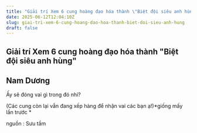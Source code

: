 ```yaml
---
title: "Giải trí Xem 6 cung hoàng đạo hóa thành \"Biệt đội siêu anh hùng\""
date: 2025-06-12T12:04:10Z
slug: giai-tri-xem-6-cung-hoang-dao-hoa-thanh-biet-doi-sieu-anh-hung
draft: false
---
```


## Giải trí Xem 6 cung hoàng đạo hóa thành "Biệt đội siêu anh hùng"

## Nam Dương

Ấy sẽ đóng vai gì trong đó nhỉ?

(Các cung còn lại vẫn đang xếp hàng để nhận vai các bạn ạ!)*giống mấy lần trước *

nguồn : Sưu tầm